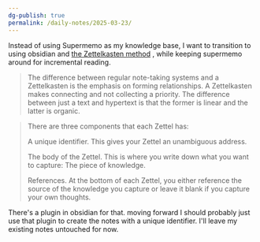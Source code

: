 ```yaml
---
dg-publish: true
permalink: /daily-notes/2025-03-23/
---
```

Instead of using Supermemo as my knowledge base, I want to transition to using obsidian and [the Zettelkasten method](https://zettelkasten.de/introduction/) , while keeping supermemo around for incremental reading. 

> The difference between regular note-taking systems and a Zettelkasten is the emphasis on forming relationships. A Zettelkasten makes connecting and not collecting a priority. The difference between just a text and hypertext is that the former is linear and the latter is organic.

>There are three components that each Zettel has:
>
>A unique identifier. This gives your Zettel an unambiguous address.
>
>The body of the Zettel. This is where you write down what you want to capture: The piece of knowledge.
>
>References. At the bottom of each Zettel, you either reference the source of the knowledge you capture or leave it blank if you capture your own thoughts.

There's a plugin in obsidian for that. moving forward I should probably just use that plugin to create the notes with a unique identifier. I'll leave my existing notes untouched for now. 

